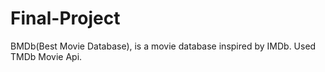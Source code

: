 # Final-Project

BMDb(Best Movie Database), is a movie database inspired by IMDb. Used TMDb Movie Api.
